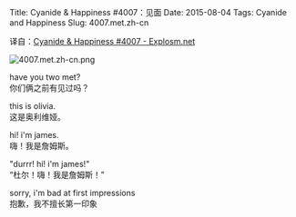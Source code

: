 Title: Cyanide & Happiness #4007：见面
Date: 2015-08-04
Tags: Cyanide and Happiness
Slug: 4007.met.zh-cn

译自：[Cyanide & Happiness #4007 - Explosm.net](http://explosm.net/comics/4007/)


![4007.met.zh-cn.png](/static/images/comics/4007.met.zh-cn.png)


have you two met?       
你们俩之前有见过吗？


this is olivia.         
这是奥利维娅。


hi! i'm james.          
嗨！我是詹姆斯。

"durrr! hi! i'm james!"     
“杜尔！嗨！我是詹姆斯！”

sorry, i'm bad at first
impressions         
抱歉，我不擅长第一印象
